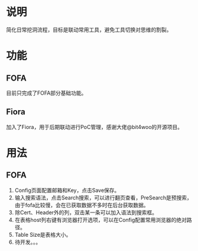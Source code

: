 # 说明

简化日常挖洞流程，目标是联动常用工具，避免工具切换对思维的割裂。

# 功能

## FOFA
目前只完成了FOFA部分基础功能。

## Fiora
加入了Fiora，用于后期联动进行PoC管理，感谢大佬@bit4woo的开源项目。

# 用法


## FOFA

1. Config页面配置邮箱和Key，点击Save保存。
2. 输入搜索语法，点击Search搜索，可以进行翻页查看，PreSearch是预搜索，由于fofa比较慢，会在已获取数据不多时在后台获取数据。
3. 除Cert、Header外的列，双击某一条可以加入语法到搜索框。
4. 在表格host列右键有浏览器打开选项，可以在Config配置常用浏览器的绝对路径。
5. Table Size是表格大小。
6. 待开发。。。
